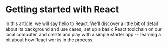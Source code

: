 # Getting started with React

In this article, we will say hello to React. We'll discover a little bit of detail about its background and use cases, set up a basic React toolchain on our local computer, and create and play with a simple starter app -- learning a bit about how React works in the process.